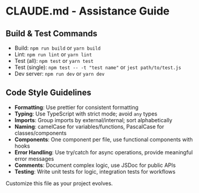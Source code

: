 # CLAUDE.md - Assistance Guide

## Build & Test Commands
- Build: `npm run build` or `yarn build` 
- Lint: `npm run lint` or `yarn lint`
- Test (all): `npm test` or `yarn test`
- Test (single): `npm test -- -t "test name"` or `jest path/to/test.js`
- Dev server: `npm run dev` or `yarn dev`

## Code Style Guidelines
- **Formatting**: Use prettier for consistent formatting
- **Typing**: Use TypeScript with strict mode; avoid `any` types
- **Imports**: Group imports by external/internal; sort alphabetically
- **Naming**: camelCase for variables/functions, PascalCase for classes/components
- **Components**: One component per file, use functional components with hooks
- **Error Handling**: Use try/catch for async operations, provide meaningful error messages
- **Comments**: Document complex logic, use JSDoc for public APIs
- **Testing**: Write unit tests for logic, integration tests for workflows

Customize this file as your project evolves.